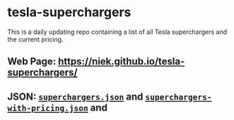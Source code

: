 # tesla-superchargers

This is a daily updating repo containing a list of all Tesla superchargers and the current pricing.

## Web Page: https://niek.github.io/tesla-superchargers/

## JSON: [`superchargers.json`](https://github.com/Niek/tesla-superchargers/raw/main/superchargers.json) and [`superchargers-with-pricing.json`](https://github.com/Niek/tesla-superchargers/raw/main/superchargers-with-pricing.json) and 